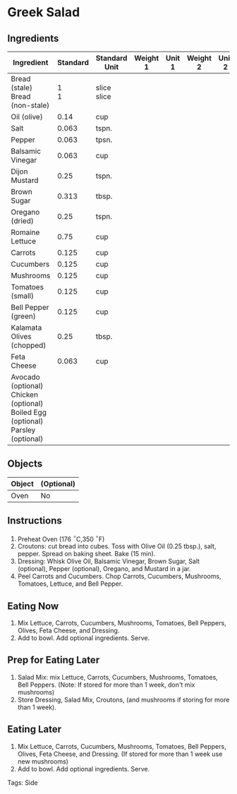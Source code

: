 # Greek Salad

## Ingredients

| Ingredient                                                   | Standard | Standard Unit    | Weight 1 | Unit 1 | Weight 2 | Unit 2 |
| ------------------------------------------------------------ | -------- | ---------------- | -------- | ------ | -------- | ------ |
| Bread (stale)<br />Bread (non-stale)                         | 1<br />1 | slice<br />slice |          |        |          |        |
| Oil (olive)                                                  | 0.14     | cup              |          |        |          |        |
| Salt                                                         | 0.063    | tspn.            |          |        |          |        |
| Pepper                                                       | 0.063    | tpsn.            |          |        |          |        |
| Balsamic Vinegar                                             | 0.063    | cup              |          |        |          |        |
| Dijon Mustard                                                | 0.25     | tspn.            |          |        |          |        |
| Brown Sugar                                                  | 0.313    | tbsp.            |          |        |          |        |
| Oregano (dried)                                              | 0.25     | tspn.            |          |        |          |        |
| Romaine Lettuce                                              | 0.75     | cup              |          |        |          |        |
| Carrots                                                      | 0.125    | cup              |          |        |          |        |
| Cucumbers                                                    | 0.125    | cup              |          |        |          |        |
| Mushrooms                                                    | 0.125    | cup              |          |        |          |        |
| Tomatoes (small)                                             | 0.125    | cup              |          |        |          |        |
| Bell Pepper (green)                                          | 0.125    | cup              |          |        |          |        |
| Kalamata Olives (chopped)                                    | 0.25     | tbsp.            |          |        |          |        |
| Feta Cheese                                                  | 0.063    | cup              |          |        |          |        |
| Avocado (optional)<br />Chicken (optional)<br />Boiled Egg (optional)<br />Parsley (optional) |          |                  |          |        |          |        |

## Objects

| Object | (Optional) |
| ------ | ---------- |
| Oven   | No         |


## Instructions

1. Preheat Oven (176 $^{\circ}$C,350 $^{\circ}$F)
2. Croutons: cut bread into cubes. Toss with Olive Oil (0.25 tbsp.), salt, pepper. Spread on baking sheet. Bake (15 min).
3. Dressing: Whisk Olive Oil, Balsamic Vinegar, Brown Sugar, Salt (optional), Pepper (optional), Oregano, and Mustard in a jar.
4. Peel Carrots and Cucumbers. Chop Carrots, Cucumbers, Mushrooms, Tomatoes, Lettuce, and Bell Pepper.

## Eating Now

1. Mix Lettuce, Carrots, Cucumbers, Mushrooms, Tomatoes, Bell Peppers, Olives, Feta Cheese, and Dressing.
2. Add to bowl. Add optional ingredients. Serve.

## Prep for Eating Later

1. Salad Mix: mix Lettuce, Carrots, Cucumbers, Mushrooms, Tomatoes, Bell Peppers. (Note: If stored for more than 1 week, don't mix mushrooms)
2. Store Dressing, Salad Mix, Croutons, (and mushrooms if storing for more than 1 week). 

## Eating Later

1. Mix Lettuce, Carrots, Cucumbers, Mushrooms, Tomatoes, Bell Peppers, Olives, Feta Cheese, and Dressing. 
   (If stored for more than 1 week use new mushrooms)
2. Add to bowl. Add optional ingredients. Serve.

Tags: Side